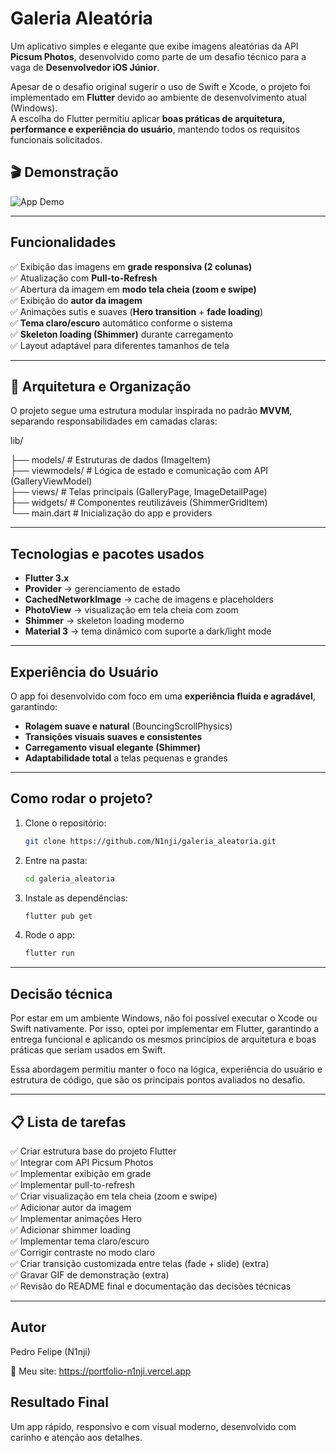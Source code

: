 # Galeria Aleatória

Um aplicativo simples e elegante que exibe imagens aleatórias da API **Picsum Photos**, desenvolvido como parte de um desafio técnico para a vaga de **Desenvolvedor iOS Júnior**.

Apesar de o desafio original sugerir o uso de Swift e Xcode, o projeto foi implementado em **Flutter** devido ao ambiente de desenvolvimento atual (Windows).  
A escolha do Flutter permitiu aplicar **boas práticas de arquitetura, performance e experiência do usuário**, mantendo todos os requisitos funcionais solicitados.

## 🎬 Demonstração

![App Demo](assets/demo.gif)

____

##  Funcionalidades

✅ Exibição das imagens em **grade responsiva (2 colunas)**  
✅ Atualização com **Pull-to-Refresh**  
✅ Abertura da imagem em **modo tela cheia (zoom e swipe)**  
✅ Exibição do **autor da imagem**  
✅ Animações sutis e suaves (**Hero transition** + **fade loading**)  
✅ **Tema claro/escuro** automático conforme o sistema  
✅ **Skeleton loading (Shimmer)** durante carregamento  
✅ Layout adaptável para diferentes tamanhos de tela  

____

## 🧩 Arquitetura e Organização

O projeto segue uma estrutura modular inspirada no padrão **MVVM**, separando responsabilidades em camadas claras:

lib/

├── models/ # Estruturas de dados (ImageItem)  
├── viewmodels/ # Lógica de estado e comunicação com API (GalleryViewModel)  
├── views/ # Telas principais (GalleryPage, ImageDetailPage)  
├── widgets/ # Componentes reutilizáveis (ShimmerGridItem)  
└── main.dart # Inicialização do app e providers  


____

##  Tecnologias e pacotes usados

- **Flutter 3.x**
- **Provider** → gerenciamento de estado  
- **CachedNetworkImage** → cache de imagens e placeholders  
- **PhotoView** → visualização em tela cheia com zoom  
- **Shimmer** → skeleton loading moderno  
- **Material 3** → tema dinâmico com suporte a dark/light mode  

____

##  Experiência do Usuário

O app foi desenvolvido com foco em uma **experiência fluida e agradável**, garantindo:
- **Rolagem suave e natural** (BouncingScrollPhysics)  
- **Transições visuais suaves e consistentes**  
- **Carregamento visual elegante (Shimmer)**  
- **Adaptabilidade total** a telas pequenas e grandes  

____

##  Como rodar o projeto?

1. Clone o repositório:
   ```bash
   git clone https://github.com/N1nji/galeria_aleatoria.git

2. Entre na pasta:
    ```bash
    cd galeria_aleatoria

3. Instale as dependências:
    ```bash
    flutter pub get

4. Rode o app:
    ```bash
    flutter run
____

## Decisão técnica

Por estar em um ambiente Windows, não foi possível executar o Xcode ou Swift nativamente.
Por isso, optei por implementar em Flutter, garantindo a entrega funcional e aplicando os mesmos princípios de arquitetura e boas práticas que seriam usados em Swift.

Essa abordagem permitiu manter o foco na lógica, experiência do usuário e estrutura de código, que são os principais pontos avaliados no desafio.

____

## 📋 Lista de tarefas

✅ Criar estrutura base do projeto Flutter  
✅ Integrar com API Picsum Photos  
✅ Implementar exibição em grade  
✅ Implementar pull-to-refresh  
✅ Criar visualização em tela cheia (zoom e swipe)  
✅ Adicionar autor da imagem  
✅ Implementar animações Hero  
✅ Adicionar shimmer loading  
✅ Implementar tema claro/escuro  
✅ Corrigir contraste no modo claro  
✅ Criar transição customizada entre telas (fade + slide) (extra)  
✅ Gravar GIF de demonstração (extra)  
✅ Revisão do README final e documentação das decisões técnicas  
____

## Autor

Pedro Felipe (N1nji)

💼 Meu site: https://portfolio-n1nji.vercel.app



## Resultado Final

Um app rápido, responsivo e com visual moderno, desenvolvido com carinho e atenção aos detalhes.